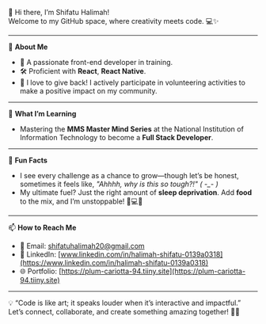 👋 Hi there, I’m Shifatu Halimah!  
Welcome to my GitHub space, where creativity meets code. 💻✨  

---

👀 **About Me**  
- 🌟 A passionate front-end developer in training.  
- 🛠️ Proficient with **React**, **React Native**.  
- 🤝 I love to give back! I actively participate in volunteering activities to make a positive impact on my community.  

---

🌱 **What I’m Learning**
- Mastering the **MMS Master Mind Series** at the National Institution of Information Technology to become a **Full Stack Developer**.  

---

🚀 **Fun Facts**  
- I see every challenge as a chance to grow—though let’s be honest, sometimes it feels like, *"Ahhhh, why is this so tough?!" ( -_- )*  
- My ultimate fuel? Just the right amount of **sleep deprivation**. Add **food** to the mix, and I’m unstoppable! 🍲💻✨  

---

📫 **How to Reach Me**  
- 💌 Email: [shifatuhalimah20@gmail.com](mailto:shifatuhalimah20@gmail.com)  
- 💼 LinkedIn: [www.linkedin.com/in/halimah-shifatu-0139a0318](https://www.linkedin.com/in/halimah-shifatu-0139a0318)  
- 🌐 Portfolio: [https://plum-cariotta-94.tiiny.site](https://plum-cariotta-94.tiiny.site)  

---

💡 “Code is like art; it speaks louder when it’s interactive and impactful.”  
Let’s connect, collaborate, and create something amazing together! 🚀✨
